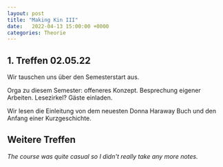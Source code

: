 ```yaml
---
layout: post
title: "Making Kin III"
date:   2022-04-13 15:00:00 +0000
categories: Theorie
---
```


## 1. Treffen 02.05.22

Wir tauschen uns über den Semesterstart aus.

Orga zu diesem Semester:
offeneres Konzept.
Besprechung eigener Arbeiten.
Lesezirkel?
Gäste einladen.

Wir lesen die Einleitung von dem neuesten Donna Haraway Buch und den Anfang einer Kurzgeschichte.

## Weitere Treffen
_The course was quite casual so I didn't really take any more notes._